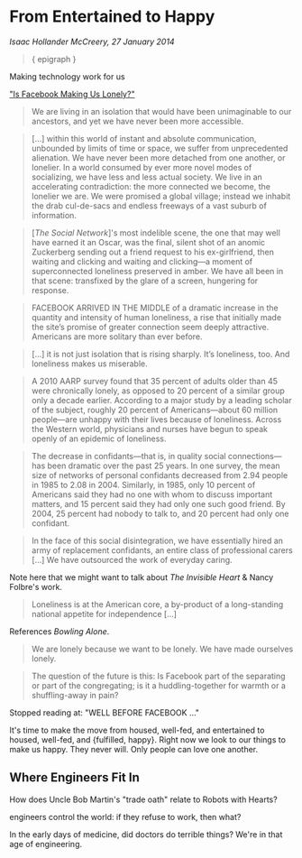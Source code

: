 From Entertained to Happy
===

*Isaac Hollander McCreery, 27 January 2014*

> { epigraph }



Making technology work for us

["Is Facebook Making Us Lonely?"](http://www.theatlantic.com/magazine/archive/2012/05/is-facebook-making-us-lonely/308930/)

> We are living in an isolation that would have been unimaginable to our ancestors, and yet we have never been more accessible.

> [...] within this world of instant and absolute communication, unbounded by limits of time or space, we suffer from unprecedented alienation. We have never been more detached from one another, or lonelier. In a world consumed by ever more novel modes of socializing, we have less and less actual society. We live in an accelerating contradiction: the more connected we become, the lonelier we are. We were promised a global village; instead we inhabit the drab cul-de-sacs and endless freeways of a vast suburb of information.

> [*The Social Network*]'s most indelible scene, the one that may well have earned it an Oscar, was the final, silent shot of an anomic Zuckerberg sending out a friend request to his ex-girlfriend, then waiting and clicking and waiting and clicking—a moment of superconnected loneliness preserved in amber. We have all been in that scene: transfixed by the glare of a screen, hungering for response.

> FACEBOOK ARRIVED IN THE MIDDLE of a dramatic increase in the quantity and intensity of human loneliness, a rise that initially made the site’s promise of greater connection seem deeply attractive. Americans are more solitary than ever before.

> [...] it is not just isolation that is rising sharply. It’s loneliness, too. And loneliness makes us miserable.

> A 2010 AARP survey found that 35 percent of adults older than 45 were chronically lonely, as opposed to 20 percent of a similar group only a decade earlier. According to a major study by a leading scholar of the subject, roughly 20 percent of Americans—about 60 million people—are unhappy with their lives because of loneliness. Across the Western world, physicians and nurses have begun to speak openly of an epidemic of loneliness.

> The decrease in confidants—that is, in quality social connections—has been dramatic over the past 25 years. In one survey, the mean size of networks of personal confidants decreased from 2.94 people in 1985 to 2.08 in 2004. Similarly, in 1985, only 10 percent of Americans said they had no one with whom to discuss important matters, and 15 percent said they had only one such good friend. By 2004, 25 percent had nobody to talk to, and 20 percent had only one confidant.

> In the face of this social disintegration, we have essentially hired an army of replacement confidants, an entire class of professional carers [...] We have outsourced the work of everyday caring.

Note here that we might want to talk about *The Invisible Heart* & Nancy Folbre's work.

> Loneliness is at the American core, a by-product of a long-standing national appetite for independence [...]

References *Bowling Alone*.

> We are lonely because we want to be lonely. We have made ourselves lonely.

> The question of the future is this: Is Facebook part of the separating or part of the congregating; is it a huddling-together for warmth or a shuffling-away in pain?

Stopped reading at: "WELL BEFORE FACEBOOK ..."

It's time to make the move from housed, well-fed, and entertained to housed, well-fed, and {fulfilled, happy}. Right now we look to our things to make us happy. They never will. Only people can love one another.

Where Engineers Fit In
---

How does Uncle Bob Martin's "trade oath" relate to Robots with Hearts?

engineers control the world: if they refuse to work, then what?

In the early days of medicine, did doctors do terrible things? We're in that age of engineering.
